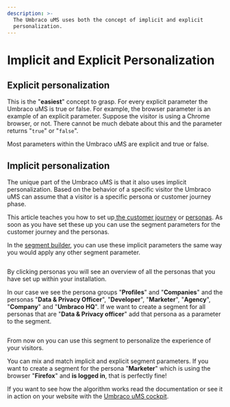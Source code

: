 ```yaml
---
description: >-
  The Umbraco uMS uses both the concept of implicit and explicit
  personalization.
---
```


# Implicit and Explicit Personalization

## Explicit personalization

This is the "**easiest**" concept to grasp. For every explicit parameter the Umbraco uMS is true or false. For example, the browser parameter is an example of an explicit parameter. Suppose the visitor is using a Chrome browser, or not. There cannot be much debate about this and the parameter returns "`true`" or "`false`".

Most parameters within the Umbraco uMS are explicit and true or false.

## Implicit personalization

The unique part of the Umbraco uMS is that it also uses implicit personalization. Based on the behavior of a specific visitor the Umbraco uMS can assume that a visitor is a specific persona or customer journey phase.

This article teaches you how to set up[ the customer journey](setting-up-the-customer-journey.md) or [personas](setting-up-personas.md). As soon as you have set these up you can use the segment parameters for the customer journey and the personas.

In the [segment builder](../../../../../personalization/creating-a-segment/), you can use these implicit parameters the same way you would apply any other segment parameter.

![]()

By clicking personas you will see an overview of all the personas that you have set up within your installation.&#x20;

In our case we see the persona groups "**Profiles**" and "**Companies**" and the personas "**Data & Privacy Officer**", "**Developer**", "**Marketer**", "**Agency**", "**Company**" and "**Umbraco HQ**". If we want to create a segment for all personas that are "**Data & Privacy officer**" add that persona as a parameter to the segment.

![]()

From now on you can use this segment to personalize the experience of your visitors.

You can mix and match implicit and explicit segment parameters. If you want to create a segment for the persona "**Marketer**" which is using the browser "**Firefox**" and **is logged in**, that is perfectly fine!

If you want to see how the algorithm works read the documentation or see it in action on your website with the [Umbraco uMS cockpit](../cockpit-insights.md).
